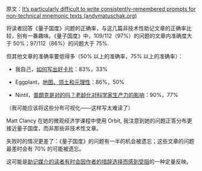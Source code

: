 原文：[It’s particularly difficult to write consistently-remembered prompts for non-technical mnemonic texts (andymatuschak.org)](https://notes.andymatuschak.org/zHqUpBp6s1n2KcyXSWh6mJvKmrtKFWQ6E6N)

将读者回答《量子国度》问题的正确率，与这几篇非技术性助记文章的正确率比较，别有一番趣味。《量子国度》中，109/112（97%）的问题的文章内准确度大于 50%；97/112（86%）的问题大于 75%. 

但其他文章的准确率要低得多（50% 以上的准确率，75% 以上的准确率）：

- 我自己，[如何写出好卡片](https://andymatuschak.org/prompts/)：83%，33%

- Eggplant，[地图、领土和元理性](https://metarationality.com/maps-and-territory)：86%，50%

- Nintil，[普朗克是对的吗？老龄化对科学家生产力的影响](https://nintil.com/age-and-science/)：90%，77%

（我可能应该将这些分布可视化——这样写太难读了）

Matt Clancy 在她的微观经济学课程中使用 Orbit, 我注意到她的问题正答分布更接近量子国度，而非那些非技术性文章。

失败时的情况更差了：《量子国度》的问题有一半的机会被遗忘；这些文章的问题最差时会有 70% 的可能被遗忘。

这可能是[助记媒介的读者有时会因作者的措辞选择而感到受阻](https://notes.andymatuschak.org/zMFKJdtNGpucVUcitRVJiMxfyoNY4A4c2Bd)的一种定量反映。
